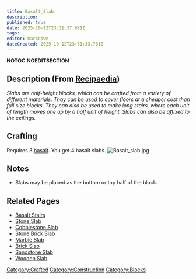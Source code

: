 ```yaml
---
title: Basalt_Slab
description: 
published: true
date: 2025-10-12T23:31:37.681Z
tags: 
editor: markdown
dateCreated: 2025-10-12T23:31:33.781Z
---
```


__NOTOC__ __NOEDITSECTION__

## Description (From [Recipaedia](.. "wikilink"))

*Slabs are half-height blocks, which can be crafted from a variety of
different materials. Thay can be used to cover floors at a cheaper cost
than full size blocks. They can also be used to make long stairs, where
each unit of length moves one up by a half unit of height. Slabs can
also be affixed to the ceilings.*

## Crafting

Requires 3 [basalt](basalt "wikilink"). You get 4 basalt slabs.
![Basalt_slab.jpg](Basalt_slab.jpg "Basalt_slab.jpg")

## Notes

  - Slabs may be placed as the bottom or top half of the block.

## Related Pages

  - [Basalt Stairs](Basalt_Stairs.md "wikilink")
  - [Stone Slab](Stone_Slab "wikilink")
  - [Cobblestone Slab](Cobblestone_Slab.md "wikilink")
  - [Stone Brick Slab](Stone_Brick_Slab "wikilink")
  - [Marble Slab](Marble_Slab.md "wikilink")
  - [Brick Slab](Brick_Slab.md "wikilink")
  - [Sandstone Slab](Sandstone_Slab "wikilink")
  - [Wooden Slab](Wooden_Slab "wikilink")

[Category:Crafted](Category:Crafted "wikilink")
[Category:Construction](Category:Construction "wikilink")
[Category:Blocks](Category:Blocks "wikilink")